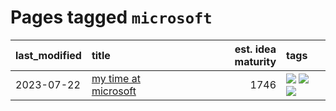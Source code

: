 # Pages tagged `microsoft`

|last_modified|title|est. idea maturity|tags
|:---|:---|---:|:---|
|2023-07-22|[my time at microsoft](../my_time_at_microsoft.md)|1746|[![](https://img.shields.io/badge/tag-amazon-99b5f2)](../tags/amazon.md) [![](https://img.shields.io/badge/tag-autobiographical-d46ff4)](../tags/autobiographical.md) [![](https://img.shields.io/badge/tag-microsoft-faa2fc)](../tags/microsoft.md)|